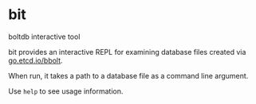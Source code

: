 # bit
boltdb interactive tool

bit provides an interactive REPL for examining database files created via [go.etcd.io/bbolt](https://pkg.go.dev/go.etcd.io/bbolt).

When run, it takes a path to a database file as a command line argument.

Use `help` to see usage information.